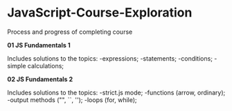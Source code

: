 # JavaScript-Course-Exploration
Process and progress of completing course

**01 JS Fundamentals 1**

Includes solutions to the topics:
-expressions;
-statements;
-conditions;
-simple calculations;

**02 JS Fundamentals 2**

Includes solutions to the topics:
-strict.js mode;
-functions (arrow, ordinary);
-output methods ("", ``, '');
-loops (for, while);
